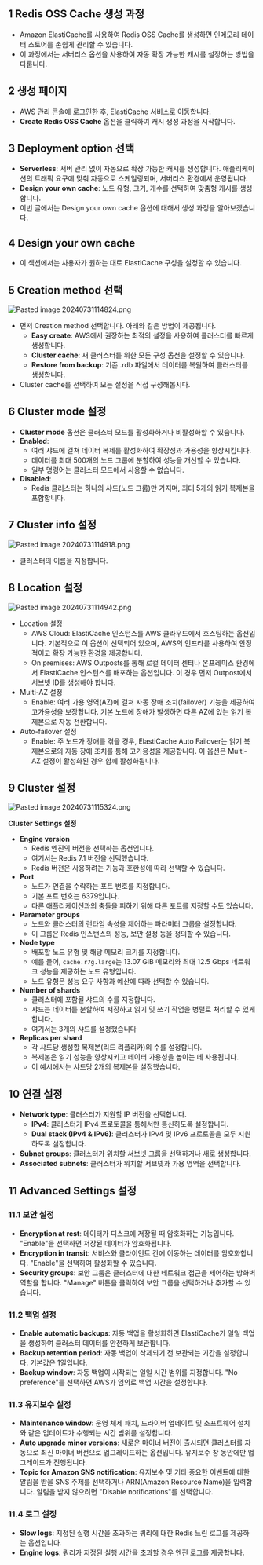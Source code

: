## 1 Redis OSS Cache 생성 과정

- Amazon ElastiCache를 사용하여 Redis OSS Cache를 생성하면 인메모리 데이터 스토어를 손쉽게 관리할 수 있습니다.
- 이 과정에서는 서버리스 옵션을 사용하여 자동 확장 가능한 캐시를 설정하는 방법을 다룹니다.

## 2 생성 페이지

- AWS 관리 콘솔에 로그인한 후, ElastiCache 서비스로 이동합니다.
- **Create Redis OSS Cache** 옵션을 클릭하여 캐시 생성 과정을 시작합니다.

## 3 Deployment option 선택

- **Serverless**: 서버 관리 없이 자동으로 확장 가능한 캐시를 생성합니다. 애플리케이션의 트래픽 요구에 맞춰 자동으로 스케일링되며, 서버리스 환경에서 운영됩니다.
- **Design your own cache**: 노드 유형, 크기, 개수를 선택하여 맞춤형 캐시를 생성합니다.
- 이번 글에서는 Design your own cache 옵션에 대해서 생성 과정을 알아보겠습니다.

## 4 Design your own cache

- 이 섹션에서는 사용자가 원하는 대로 ElastiCache 구성을 설정할 수 있습니다.

## 5 Creation method 선택

![Pasted image 20240731114824.png](images/Pasted%20image%2020240731114824.png)

- 먼저 Creation method 선택합니다. 아래와 같은 방법이 제공됩니다.
	- **Easy create**: AWS에서 권장하는 최적의 설정을 사용하여 클러스터를 빠르게 생성합니다.
	- **Cluster cache**: 새 클러스터를 위한 모든 구성 옵션을 설정할 수 있습니다.
	- **Restore from backup**: 기존 .rdb 파일에서 데이터를 복원하여 클러스터를 생성합니다.
- Cluster cache를 선택하여 모든 설정을 직접 구성해봅시다.

## 6 Cluster mode 설정

- **Cluster mode** 옵션은 클러스터 모드를 활성화하거나 비활성화할 수 있습니다.
- **Enabled**:
	- 여러 샤드에 걸쳐 데이터 복제를 활성화하여 확장성과 가용성을 향상시킵니다.
	- 데이터를 최대 500개의 노드 그룹에 분할하여 성능을 개선할 수 있습니다.
	- 일부 명령어는 클러스터 모드에서 사용할 수 없습니다.
- **Disabled**:
	- Redis 클러스터는 하나의 샤드(노드 그룹)만 가지며, 최대 5개의 읽기 복제본을 포함합니다.

## 7 Cluster info 설정

![Pasted image 20240731114918.png](images/Pasted%20image%2020240731114918.png)

- 클러스터의 이름을 지정합니다.

## 8 Location 설정

![Pasted image 20240731114942.png](images/Pasted%20image%2020240731114942.png)

- Location 설정
	- AWS Cloud: ElastiCache 인스턴스를 AWS 클라우드에서 호스팅하는 옵션입니다. 기본적으로 이 옵션이 선택되어 있으며, AWS의 인프라를 사용하여 안정적이고 확장 가능한 환경을 제공합니다.
	- On premises: AWS Outposts를 통해 로컬 데이터 센터나 온프레미스 환경에서 ElastiCache 인스턴스를 배포하는 옵션입니다. 이 경우 먼저 Outpost에서 서브넷 ID를 생성해야
	  합니다.
- Multi-AZ 설정
	- Enable: 여러 가용 영역(AZ)에 걸쳐 자동 장애 조치(failover) 기능을 제공하여 고가용성을 보장합니다. 기본 노드에 장애가 발생하면 다른 AZ에 있는 읽기 복제본으로 자동 전환합니다.
- Auto-failover 설정
	- Enable: 주 노드가 장애를 겪을 경우, ElastiCache Auto Failover는 읽기 복제본으로의 자동 장애 조치를 통해 고가용성을 제공합니다. 이 옵션은 Multi-AZ 설정이 활성화된 경우
	  함께 활성화됩니다.

## 9 Cluster 설정

![Pasted image 20240731115324.png](images/Pasted%20image%2020240731115324.png)

**Cluster Settings 설정**

- **Engine version**
	- Redis 엔진의 버전을 선택하는 옵션입니다.
	- 여기서는 Redis 7.1 버전을 선택했습니다.
	- Redis 버전은 사용하려는 기능과 호환성에 따라 선택할 수 있습니다.
- **Port**
	- 노드가 연결을 수락하는 포트 번호를 지정합니다.
	- 기본 포트 번호는 6379입니다.
	- 다른 애플리케이션과의 충돌을 피하기 위해 다른 포트를 지정할 수도 있습니다.
- **Parameter groups**
	- 노드와 클러스터의 런타임 속성을 제어하는 파라미터 그룹을 설정합니다.
	- 이 그룹은 Redis 인스턴스의 성능, 보안 설정 등을 정의할 수 있습니다.
- **Node type**
	- 배포할 노드 유형 및 해당 메모리 크기를 지정합니다.
	- 예를 들어, `cache.r7g.large`는 13.07 GiB 메모리와 최대 12.5 Gbps 네트워크 성능을 제공하는 노드 유형입니다.
	- 노드 유형은 성능 요구 사항과 예산에 따라 선택할 수 있습니다.
- **Number of shards**
	- 클러스터에 포함될 샤드의 수를 지정합니다.
	- 샤드는 데이터를 분할하여 저장하고 읽기 및 쓰기 작업을 병렬로 처리할 수 있게 합니다.
	- 여기서는 3개의 샤드를 설정했습니다
- **Replicas per shard**
	- 각 샤드당 생성할 복제본(리드 리플리카)의 수를 설정합니다.
	- 복제본은 읽기 성능을 향상시키고 데이터 가용성을 높이는 데 사용됩니다.
	- 이 예시에서는 샤드당 2개의 복제본을 설정했습니다.

## 10 연결 설정

- **Network type**: 클러스터가 지원할 IP 버전을 선택합니다.
	- **IPv4**: 클러스터가 IPv4 프로토콜을 통해서만 통신하도록 설정합니다.
	- **Dual stack (IPv4 & IPv6)**: 클러스터가 IPv4 및 IPv6 프로토콜을 모두 지원하도록 설정합니다.
- **Subnet groups**: 클러스터가 위치할 서브넷 그룹을 선택하거나 새로 생성합니다.
- **Associated subnets**: 클러스터가 위치할 서브넷과 가용 영역을 선택합니다.

## 11 Advanced Settings 설정

### 11.1 보안 설정

- **Encryption at rest**: 데이터가 디스크에 저장될 때 암호화하는 기능입니다. "Enable"을 선택하면 저장된 데이터가 암호화됩니다.
- **Encryption in transit**: 서비스와 클라이언트 간에 이동하는 데이터를 암호화합니다. "Enable"을 선택하여 활성화할 수 있습니다.
- **Security groups**: 보안 그룹은 클러스터에 대한 네트워크 접근을 제어하는 방화벽 역할을 합니다. "Manage" 버튼을 클릭하여 보안 그룹을 선택하거나 추가할 수 있습니다.

### 11.2 백업 설정

- **Enable automatic backups**: 자동 백업을 활성화하면 ElastiCache가 일일 백업을 생성하여 클러스터 데이터를 안전하게 보관합니다.
- **Backup retention period**: 자동 백업이 삭제되기 전 보관되는 기간을 설정합니다. 기본값은 1일입니다.
- **Backup window**: 자동 백업이 시작되는 일일 시간 범위를 지정합니다. "No preference"를 선택하면 AWS가 임의로 백업 시간을 설정합니다.

### 11.3 유지보수 설정

- **Maintenance window**: 운영 체제 패치, 드라이버 업데이트 및 소프트웨어 설치와 같은 업데이트가 수행되는 시간 범위를 설정합니다.
- **Auto upgrade minor versions**: 새로운 마이너 버전이 출시되면 클러스터를 자동으로 최신 마이너 버전으로 업그레이드하는 옵션입니다. 유지보수 창 동안에만 업그레이드가 진행됩니다.
- **Topic for Amazon SNS notification**: 유지보수 및 기타 중요한 이벤트에 대한 알림을 받을 SNS 주제를 선택하거나 ARN(Amazon Resource Name)을 입력합니다.
  알림을 받지 않으려면 "Disable notifications"를 선택합니다.

### 11.4 로그 설정

- **Slow logs**: 지정된 실행 시간을 초과하는 쿼리에 대한 Redis 느린 로그를 제공하는 옵션입니다.
- **Engine logs**: 쿼리가 지정된 실행 시간을 초과할 경우 엔진 로그를 제공합니다.